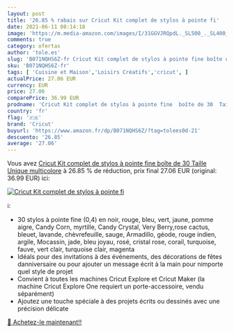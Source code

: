 ```yaml
---
layout: post
title: '26.85 % rabais sur Cricut Kit complet de stylos à pointe fi'
date: 2021-06-11 08:14:18
image: 'https://m.media-amazon.com/images/I/31GGVJRQpdL._SL500_._SL400_.jpg'
comments: true
category: ofertas
author: 'tole.es'
slug: 'B071NQHS6Z-fr Cricut Kit complet de stylos à pointe fine boîte de 30...'
sku: 'B071NQHS6Z-fr'
tags: [ 'Cuisine et Maison','Loisirs Créatifs','cricut', ]
actualPrice: 27.06 EUR
currency: EUR
price: 27.06
comparePrice: 36.99 EUR
prodname: 'Cricut Kit complet de stylos à pointe fine  boîte de 30  Taille Unique multicolore'
country: 'fr'
flag: '🇫🇷'
brand: 'Cricut'
buyurl: 'https://www.amazon.fr/dp/B071NQHS6Z/?tag=tolees0d-21'
descuento: '26.85'
average: '27.06'
---
```


Vous avez [Cricut Kit complet de stylos à pointe fine  boîte de 30  Taille Unique multicolore](https://www.amazon.fr/dp/B071NQHS6Z/?tag=tolees0d-21)  à  26.85 % de réduction, prix final  27.06 EUR (original: 36.99 EUR) ici:

[![Cricut Kit complet de stylos à pointe fi](https://m.media-amazon.com/images/I/31GGVJRQpdL._SL500_._SL400_.jpg)](https://www.amazon.fr/dp/B071NQHS6Z/?tag=tolees0d-21)

ℹ️:

- 30 stylos à pointe fine (0,4) en noir, rouge, bleu, vert, jaune, pomme aigre, Candy Corn, myrtille, Candy Crystal, Very Berry,rose cactus, bleuet, lavande, chèvrefeuille, sauge, Armadillo, géode, rouge indien, argile, Mocassin, jade, bleu joyau, rosé, cristal rose, corail, turquoise, fauve, vert clair, turquoise clair, magenta
- Idéals pour des invitations à des événements, des décorations de fêtes danniversaire ou pour ajouter un message écrit à la main pour nimporte quel style de projet
- Convient à toutes les machines Cricut Explore et Cricut Maker (la machine Cricut Explore One requiert un porte-accessoire, vendu séparément)
- Ajoutez une touche spéciale à des projets écrits ou dessinés avec une précision délicate

[🛒 Achetez-le maintenant!!](https://www.amazon.fr/dp/B071NQHS6Z/?tag=tolees0d-21)
